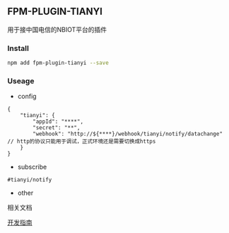 ## FPM-PLUGIN-TIANYI
用于接中国电信的NBIOT平台的插件

### Install
```bash
npm add fpm-plugin-tianyi --save
```

### Useage

- config
```
{
    "tianyi": {
        "appId": "****",
        "secret": "**",
        "webhook": "http://${****}/webhook/tianyi/notify/datachange"    // http的协议只能用于调试，正式环境还是需要切换成https
    }
}
```

- subscribe

`#tianyi/notify`

- other

相关文档

[开发指南](https://180.101.147.208:8093/assets/docCenter/helpcenter/helpPortal/Portal/helpcenter.html?manualName=UserGuide_CMCC&docSite=CMCC&page=gettingStarted&lang=zh)